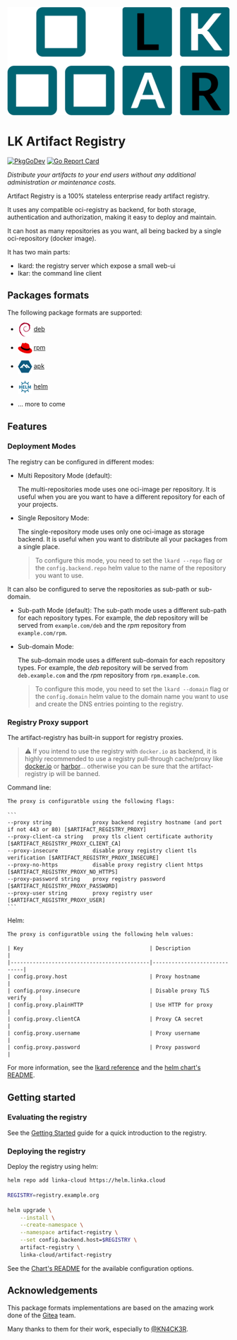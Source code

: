 <p align="center">
    <img alt="LK Artifact Registry" src="docs/assets/lkar-no-background.png" width='720px'/>
</p>


# LK Artifact Registry

[![PkgGoDev](https://pkg.go.dev/badge/go.linka.cloud/artifact-registry)](https://pkg.go.dev/go.linka.cloud/artifact-registry)
[![Go Report Card](https://goreportcard.com/badge/go.linka.cloud/artifact-registry)](https://goreportcard.com/report/go.linka.cloud/artifact-registry)

*Distribute your artifacts to your end users without any additional administration or maintenance costs.*

Artifact Registry is a 100% stateless enterprise ready artifact registry.

It uses any compatible oci-registry as backend, for both storage, authentication and authorization, making it easy to deploy and maintain.

It can host as many repositories as you want, all being backed by a single oci-repository (docker image).

It has two main parts:
- lkard: the registry server which expose a small web-ui
- lkar: the command line client

## Packages formats

The following package formats are supported:

- <img alt="deb packages" style="vertical-align:middle" src="docs/assets/deb.svg" width='32px'/> <a href='docs/packages/deb.md'>deb</a>

- <img alt="rpm packages" style="vertical-align:middle" src="docs/assets/rpm.png" width='32px'/> <a href='docs/packages/rpm.md'>rpm</a>

- <img alt="apk packages" style="vertical-align:middle" src="docs/assets/apk.png" width='32px'/> <a href='docs/packages/apk.md'>apk</a>

- <img alt="helm packages" style="vertical-align:middle" src="docs/assets/helm.svg" width='32px'/> <a href='docs/packages/helm.md'>helm</a>

- ... more to come

## Features

### Deployment Modes

The registry can be configured in different modes:

- Multi Repository Mode (default):

  The multi-repositories mode uses one oci-image per repository.
  It is useful when you are you want to have a different repository for each of your projects.


- Single Repository Mode:

  The single-repository mode uses only one oci-image as storage backend.
  It is useful when you want to distribute all your packages from a single place.

  > To configure this mode, you need to set the `lkard --repo` flag or the `config.backend.repo` helm value to the name of the repository you want to use.

It can also be configured to serve the repositories as sub-path or sub-domain.

- Sub-path Mode (default):
  The sub-path mode uses a different sub-path for each repository types.
  For example, the *deb* repository will be served from `example.com/deb` and the *rpm* repository from `example.com/rpm`.


- Sub-domain Mode:

  The sub-domain mode uses a different sub-domain for each repository types.
  For example, the *deb* repository will be served from `deb.example.com` and the *rpm* repository from `rpm.example.com`.

  > To configure this mode, you need to set the `lkard --domain` flag or the `config.domain` helm value to the domain name you want to use
  and create the DNS entries pointing to the registry.

### Registry Proxy support

The artifact-registry has built-in support for registry proxies.

> ⚠️ If you intend to use the registry with `docker.io` as backend, it is highly recommended to use a registry pull-through cache/proxy like [docker.io](https://hub.docker.com/_/registry) or [harbor](https://goharbor.io/)...
> otherwise you can be sure that the artifact-registry ip will be banned.


Command line:

    The proxy is configuratble using the following flags:

    ```
    --proxy string             proxy backend registry hostname (and port if not 443 or 80) [$ARTIFACT_REGISTRY_PROXY]
    --proxy-client-ca string   proxy tls client certificate authority [$ARTIFACT_REGISTRY_PROXY_CLIENT_CA]
    --proxy-insecure           disable proxy registry client tls verification [$ARTIFACT_REGISTRY_PROXY_INSECURE]
    --proxy-no-https           disable proxy registry client https [$ARTIFACT_REGISTRY_PROXY_NO_HTTPS]
    --proxy-password string    proxy registry password [$ARTIFACT_REGISTRY_PROXY_PASSWORD]
    --proxy-user string        proxy registry user [$ARTIFACT_REGISTRY_PROXY_USER]
    ```

Helm:

    The proxy is configuratble using the following helm values:

    | Key                                        | Description                 |
    |--------------------------------------------|-----------------------------|
    | config.proxy.host                          | Proxy hostname              |
    | config.proxy.insecure                      | Disable proxy TLS verify    |
    | config.proxy.plainHTTP                     | Use HTTP for proxy          |
    | config.proxy.clientCA                      | Proxy CA secret             |
    | config.proxy.username                      | Proxy username              |
    | config.proxy.password                      | Proxy password              |


For more information, see the [lkard reference](docs/reference/lkard/lkard.md) and the [helm chart's README](helm/artifact-registry/README.md).


## Getting started

### Evaluating the registry

See the [Getting Started](./docs/getting-started.md) guide for a quick introduction to the registry.

### Deploying the registry

Deploy the registry using helm:

```bash
helm repo add linka-cloud https://helm.linka.cloud

REGISTRY=registry.example.org

helm upgrade \
    --install \
    --create-namespace \
    --namespace artifact-registry \
    --set config.backend.host=$REGISTRY \
    artifact-registry \
    linka-cloud/artifact-registry
```

See the [Chart's README](./helm/artifact-registry/README.md) for the available configuration options.


<!--- ### Using the registry --->

<!--- TODO(adphi): add instructions for installing the client --->

<!--- TODO(adphi): add lkard and lkar usage --->


## Acknowledgements

This package formats implementations are based on the amazing work done of the [Gitea](https://gitea.io) team.

Many thanks to them for their work, especially to [@KN4CK3R](https://github.com/KN4CK3R).

